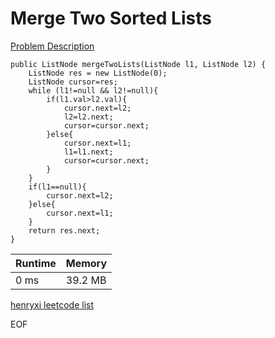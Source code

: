 # Merge Two Sorted Lists
[Problem Description](https://leetcode.com/problems/merge-two-sorted-lists/)

```
public ListNode mergeTwoLists(ListNode l1, ListNode l2) {
    ListNode res = new ListNode(0);
    ListNode cursor=res;
    while (l1!=null && l2!=null){
        if(l1.val>l2.val){
            cursor.next=l2;
            l2=l2.next;
            cursor=cursor.next;
        }else{
            cursor.next=l1;
            l1=l1.next;
            cursor=cursor.next;
        }
    }
    if(l1==null){
        cursor.next=l2;
    }else{
        cursor.next=l1;
    }
    return res.next;
}
```

| Runtime       | Memory     | 
| :------------- | :---------- |
| 0 ms | 39.2 MB	   |


[henryxi leetcode list](http://www.henryxi.com/leetcode)

EOF